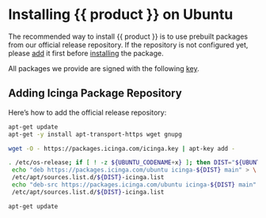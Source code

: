 # Installing {{ product }} on Ubuntu

The recommended way to install {{ product }} is to use prebuilt packages from our official release repository.
If the repository is not configured yet,
please [add](#adding-icinga-package-repository) it first
before [installing](#installing-the-package) the package.

All packages we provide are signed with the following [key](https://packages.icinga.com/icinga.key).

## Adding Icinga Package Repository

Here’s how to add the official release repository:

```bash
apt-get update
apt-get -y install apt-transport-https wget gnupg

wget -O - https://packages.icinga.com/icinga.key | apt-key add -

. /etc/os-release; if [ ! -z ${UBUNTU_CODENAME+x} ]; then DIST="${UBUNTU_CODENAME}"; else DIST="$(lsb_release -c| awk '{print $2}')"; fi; \
 echo "deb https://packages.icinga.com/ubuntu icinga-${DIST} main" > \
 /etc/apt/sources.list.d/${DIST}-icinga.list
 echo "deb-src https://packages.icinga.com/ubuntu icinga-${DIST} main" >> \
 /etc/apt/sources.list.d/${DIST}-icinga.list

apt-get update
```
